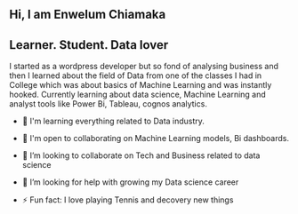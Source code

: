 ## Hi, I am Enwelum Chiamaka

## Learner. Student. Data lover

I started as a wordpress developer but so fond of analysing business and then I learned about the field of Data from one of the classes I had in College which was about basics of Machine Learning and was instantly hooked. Currently learning about data science, Machine Learning and analyst tools like Power Bi, Tableau, cognos analytics.

- 🧠 I'm learning everything related to Data industry.
- 🤝 I'm open to collaborating on Machine Learning models, Bi dashboards.
- 👯 I’m looking to collaborate on Tech and Business related to data science 
- 🤔 I’m looking for help with growing my Data science career 

- ⚡ Fun fact: I love playing Tennis and decovery new things 
